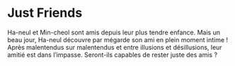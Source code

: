 # Just Friends
Ha-neul et Min-cheol sont amis depuis leur plus tendre enfance. Mais un beau jour, Ha-neul découvre par mégarde son ami en plein moment intime ! Après malentendus sur malentendus et entre illusions et désillusions, leur amitié est dans l’impasse. Seront-ils capables de rester juste des amis ?